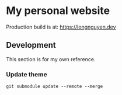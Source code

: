 # My personal website
Production build is at: https://longnguyen.dev

## Development
This section is for my own reference.

### Update theme
```
git submodule update --remote --merge
```
